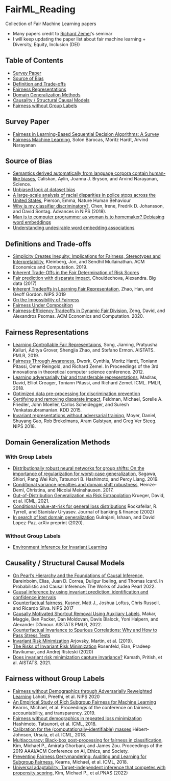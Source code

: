 # FairML_Reading
Collection of Fair Machine Learning papers

- Many papers credit to [Richard Zemel](https://www.cs.columbia.edu/~zemel/)'s seminar
- I will keep updating the paper list about fair machine learning + Diversity, Equity, Inclusion (DEI)

## Table of Contents
- [Survey Paper](#survey-paper)
- [Source of Bias](#source-of-bias)
- [Definition and Trade-offs](#definitions-and-trade-offs)
- [Fairness Representations](#fairness-representations)
- [Domain Generalization Methods](#domain-generalization-methods)
- [Causality / Structural Causal Models](#causality--structural-causal-models)
- [Fairness without Group Labels](#fairness-without-group-labels)

## Survey Paper
- [Fairness in Learning-Based Sequential Decision Algorithms: A Survey](https://arxiv.org/abs/2001.04861)
- [Fairness Machine Learning](https://fairmlbook.org/), Solon Barocas, Moritz Hardt, Arvind Narayanan


## Source of Bias
- [Semantics derived automatically from language corpora contain human-like biases](https://researchportal.bath.ac.uk/en/publications/semantics-derived-automatically-from-language-corpora-necessarily), Caliskan, Aylin, Joanna J. Bryson, and Arvind Narayanan, Science. 
- [Unbiased look at dataset bias](https://people.csail.mit.edu/torralba/publications/datasets_cvpr11.pdf)
- [A large-scale analysis of racial disparities in police stops across the United States](https://5harad.com/papers/traffic-stops.pdf), Pierson, Emma, Nature Human Behaviour
- [Why is my classifier discriminatory?](https://arxiv.org/pdf/1805.12002.pdf), Chen, Irene, Fredrik D. Johansson, and David Sontag. Advances in NIPS (2018).
- [Man is to computer programmer as woman is to homemaker? Debiasing word embeddings](https://arxiv.org/pdf/1607.06520.pdf)
- [Understanding undesirable word embedding associations](https://arxiv.org/pdf/1908.06361.pdf)


## Definitions and Trade-offs
- [Simplicity Creates Inequity: Implications for Fairness, Stereotypes and Interpretability](https://arxiv.org/pdf/1809.04578.pdf), Kleinberg, Jon, and Sendhil Mullainathan. ACM Economics and Computation. 2019.
- [Inherent Trade-Offs in the Fair Determination of Risk Scores](https://arxiv.org/pdf/1609.05807.pdf)
- [Fair prediction with disparate impact](https://www.liebertpub.com/doi/pdf/10.1089/big.2016.0047), Chouldechova, Alexandra. Big data (2017)
- [Inherent Tradeoffs in Learning Fair Representation](https://proceedings.neurips.cc/paper/2019/file/b4189d9de0fb2b9cce090bd1a15e3420-Paper.pdf), Zhao, Han, and Geoff Gordon. NIPS 2019
- [On the Impossibility of Fairness](https://arxiv.org/pdf/1609.07236.pdf)
- [Fairness Under Composition](https://arxiv.org/pdf/1806.06122.pdf)
- [Fairness-Efficiency Tradeoffs in Dynamic Fair Division](https://arxiv.org/pdf/1907.11672.pdf), Zeng, David, and Alexandros Psomas. ACM Economics and Computation. 2020.


## Fairness Representations
- [Learning Controllable Fair Representaions](https://arxiv.org/pdf/1812.04218.pdf), Song, Jiaming, Pratyusha Kalluri, Aditya Grover, Shengjia Zhao, and Stefano Ermon. AISTATS. PMLR, 2019.
- [Fairness Through Awareness](https://arxiv.org/pdf/1104.3913.pdf), Dwork, Cynthia, Moritz Hardt, Toniann Pitassi, Omer Reingold, and Richard Zemel. In Proceedings of the 3rd innovations in theoretical computer science conference. 2012.
- [Learning adversarially fair and transferable representations](https://arxiv.org/pdf/1802.06309.pdf), Madras, David, Elliot Creager, Toniann Pitassi, and Richard Zemel. ICML. PMLR, 2018.
- [Optimized data pre-processing for discrimination prevention](https://arxiv.org/pdf/1704.03354.pdf)
- [Certifying and removing disparate impact](https://arxiv.org/pdf/1412.3756.pdf), Feldman, Michael, Sorelle A. Friedler, John Moeller, Carlos Scheidegger, and Suresh Venkatasubramanian. KDD 2015.
- [Invariant representations without adversarial training](https://arxiv.org/pdf/1805.09458.pdf), Moyer, Daniel, Shuyang Gao, Rob Brekelmans, Aram Galstyan, and Greg Ver Steeg. NIPS 2018.


## Domain Generalization Methods
### With Group Labels
- [Distributionally robust neural networks for group shifts: On the importance of regularization for worst-case generalization](https://arxiv.org/abs/1911.08731?context=cs.LG), Sagawa, Shiori, Pang Wei Koh, Tatsunori B. Hashimoto, and Percy Liang. 2019.
- [Conditional variance penalties and domain shift robustness](https://arxiv.org/pdf/1710.11469.pdf), Heinze-Deml, Christina, and Nicolai Meinshausen. 2017.
- [Out-of-Distribution Generalization via Risk Extrapolation](https://arxiv.org/abs/2003.00688) Krueger, David, et al. ICML, 2021.
- [Conditional value-at-risk for general loss distributions](https://www.sciencedirect.com/science/article/pii/S0378426602002716) Rockafellar, R. Tyrrell, and Stanislav Uryasev. Journal of banking & finance (2002)
- [In search of lost domain generalization](https://arxiv.org/abs/2007.01434) Gulrajani, Ishaan, and David Lopez-Paz. arXiv preprint (2020).
### Without Group Labels
- [Environment Inference for Invariant Learning](https://arxiv.org/abs/2010.07249)


## Causality / Structural Causal Models
- [On Pearl’s Hierarchy and the Foundations of Causal Inference](https://causalai.net/r60.pdf), Bareinboim, Elias, Juan D. Correa, Duligur Ibeling, and Thomas Icard. In Probabilistic and Causal Inference: The Works of Judea Pearl 2022.
- [Causal inference by using invariant prediction: identification and confidence intervals](https://arxiv.org/abs/1501.01332)
- [Counterfactual fairness](https://arxiv.org/abs/1703.06856), Kusner, Matt J., Joshua Loftus, Chris Russell, and Ricardo Silva. NIPS 2017
- [Causally Motivated Shortcut Removal Using Auxiliary Labels](https://arxiv.org/abs/2105.06422), Makar, Maggie, Ben Packer, Dan Moldovan, Davis Blalock, Yoni Halpern, and Alexander D’Amour. AISTATS PMLR, 2022.
- [Counterfactual Invariance to Spurious Correlations: Why and How to Pass Stress Tests](https://arxiv.org/abs/2106.00545)
- [Invariant Risk Minimization](https://arxiv.org/abs/1907.02893) Arjovsky, Martin, et al. (2019).
- [The Risks of Invariant Risk Minimization](https://arxiv.org/abs/2010.05761) Rosenfeld, Elan, Pradeep Ravikumar, and Andrej Risteski (2020)
- [Does invariant risk minimization capture invariance?](https://arxiv.org/abs/2101.01134) Kamath, Pritish, et al. AISTATS. 2021.

## Fairness without Group Labels

- [Fairness without Demographics through Adversarially Reweighted Learning](https://arxiv.org/abs/2006.13114) Lahoti, Preethi, et al. NIPS 2020
- [An Empirical Study of Rich Subgroup Fairness for Machine Learning](https://arxiv.org/abs/1808.08166) Kearns, Michael, et al. Proceedings of the conference on fairness, accountability, and transparency. 2019.
- [Fairness without demographics in repeated loss minimization](https://arxiv.org/abs/1806.08010) Hashimoto, Tatsunori, et al. ICML, 2018.
- [Calibration for the (computationally-identifiable) masses](https://arxiv.org/abs/1711.08513) Hébert-Johnson, Ursula, et al. ICML, 2018.
- [Multiaccuracy: Black-box post-processing for fairness in classification](https://arxiv.org/abs/1805.12317), Kim, Michael P., Amirata Ghorbani, and James Zou. Proceedings of the 2019 AAAI/ACM Conference on AI, Ethics, and Society.
- [Preventing Fairness Gerrymandering: Auditing and Learning for Subgroup Fairness](https://arxiv.org/abs/1711.05144), Kearns, Michael, et al. ICML, 2018.
- [Universal adaptability: Target-independent inference that competes with propensity scoring](https://www.pnas.org/doi/full/10.1073/pnas.2108097119), Kim, Michael P., et al.PNAS (2022)


